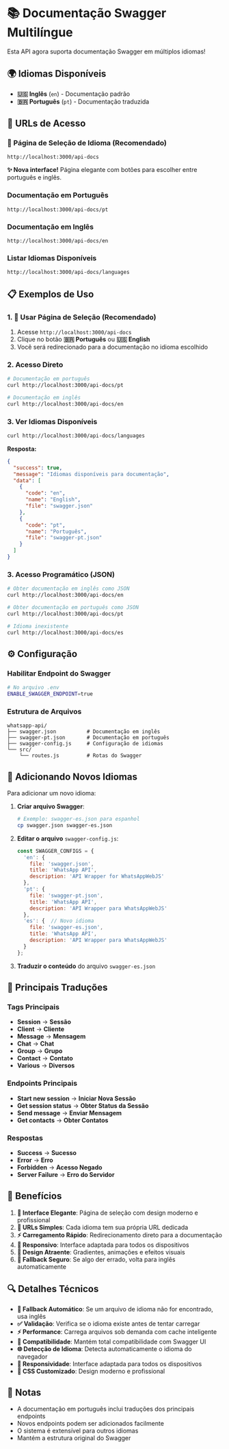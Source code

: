 # 📚 Documentação Swagger Multilíngue

Esta API agora suporta documentação Swagger em múltiplos idiomas!

## 🌍 Idiomas Disponíveis

- **🇺🇸 Inglês** (`en`) - Documentação padrão
- **🇧🇷 Português** (`pt`) - Documentação traduzida

## 🔗 URLs de Acesso

### 🎯 Página de Seleção de Idioma (Recomendado)
```
http://localhost:3000/api-docs
```
**✨ Nova interface!** Página elegante com botões para escolher entre português e inglês.

### Documentação em Português
```
http://localhost:3000/api-docs/pt
```

### Documentação em Inglês
```
http://localhost:3000/api-docs/en
```

### Listar Idiomas Disponíveis
```
http://localhost:3000/api-docs/languages
```

## 📋 Exemplos de Uso

### 1. 🎯 Usar Página de Seleção (Recomendado)
1. Acesse `http://localhost:3000/api-docs`
2. Clique no botão **🇧🇷 Português** ou **🇺🇸 English**
3. Você será redirecionado para a documentação no idioma escolhido

### 2. Acesso Direto
```bash
# Documentação em português
curl http://localhost:3000/api-docs/pt

# Documentação em inglês
curl http://localhost:3000/api-docs/en
```

### 3. Ver Idiomas Disponíveis
```bash
curl http://localhost:3000/api-docs/languages
```

**Resposta:**
```json
{
  "success": true,
  "message": "Idiomas disponíveis para documentação",
  "data": [
    {
      "code": "en",
      "name": "English",
      "file": "swagger.json"
    },
    {
      "code": "pt",
      "name": "Português",
      "file": "swagger-pt.json"
    }
  ]
}
```

### 3. Acesso Programático (JSON)
```bash
# Obter documentação em inglês como JSON
curl http://localhost:3000/api-docs/en

# Obter documentação em português como JSON
curl http://localhost:3000/api-docs/pt

# Idioma inexistente
curl http://localhost:3000/api-docs/es
```

## ⚙️ Configuração

### Habilitar Endpoint do Swagger
```bash
# No arquivo .env
ENABLE_SWAGGER_ENDPOINT=true
```

### Estrutura de Arquivos
```
whatsapp-api/
├── swagger.json          # Documentação em inglês
├── swagger-pt.json       # Documentação em português
├── swagger-config.js     # Configuração de idiomas
└── src/
    └── routes.js         # Rotas do Swagger
```

## 🔧 Adicionando Novos Idiomas

Para adicionar um novo idioma:

1. **Criar arquivo Swagger**:
   ```bash
   # Exemplo: swagger-es.json para espanhol
   cp swagger.json swagger-es.json
   ```

2. **Editar o arquivo** `swagger-config.js`:
   ```javascript
   const SWAGGER_CONFIGS = {
     'en': {
       file: 'swagger.json',
       title: 'WhatsApp API',
       description: 'API Wrapper for WhatsAppWebJS'
     },
     'pt': {
       file: 'swagger-pt.json',
       title: 'WhatsApp API',
       description: 'API Wrapper para WhatsAppWebJS'
     },
     'es': {  // Novo idioma
       file: 'swagger-es.json',
       title: 'WhatsApp API',
       description: 'API Wrapper para WhatsAppWebJS'
     }
   };
   ```

3. **Traduzir o conteúdo** do arquivo `swagger-es.json`

## 📖 Principais Traduções

### Tags Principais
- **Session** → **Sessão**
- **Client** → **Cliente**
- **Message** → **Mensagem**
- **Chat** → **Chat**
- **Group** → **Grupo**
- **Contact** → **Contato**
- **Various** → **Diversos**

### Endpoints Principais
- **Start new session** → **Iniciar Nova Sessão**
- **Get session status** → **Obter Status da Sessão**
- **Send message** → **Enviar Mensagem**
- **Get contacts** → **Obter Contatos**

### Respostas
- **Success** → **Sucesso**
- **Error** → **Erro**
- **Forbidden** → **Acesso Negado**
- **Server Failure** → **Erro do Servidor**

## 🚀 Benefícios

1. **🎯 Interface Elegante**: Página de seleção com design moderno e profissional
2. **🔗 URLs Simples**: Cada idioma tem sua própria URL dedicada
3. **⚡ Carregamento Rápido**: Redirecionamento direto para a documentação
4. **📱 Responsivo**: Interface adaptada para todos os dispositivos
5. **🎨 Design Atraente**: Gradientes, animações e efeitos visuais
6. **🔄 Fallback Seguro**: Se algo der errado, volta para inglês automaticamente

## 🔍 Detalhes Técnicos

- **🔄 Fallback Automático**: Se um arquivo de idioma não for encontrado, usa inglês
- **✅ Validação**: Verifica se o idioma existe antes de tentar carregar
- **⚡ Performance**: Carrega arquivos sob demanda com cache inteligente
- **🔧 Compatibilidade**: Mantém total compatibilidade com Swagger UI
- **🌐 Detecção de Idioma**: Detecta automaticamente o idioma do navegador
- **📱 Responsividade**: Interface adaptada para todos os dispositivos
- **🎨 CSS Customizado**: Design moderno e profissional

## 📝 Notas

- A documentação em português inclui traduções dos principais endpoints
- Novos endpoints podem ser adicionados facilmente
- O sistema é extensível para outros idiomas
- Mantém a estrutura original do Swagger 